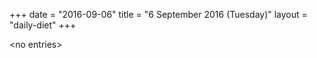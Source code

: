 +++
date = "2016-09-06"
title = "6 September 2016 (Tuesday)"
layout = "daily-diet"
+++

<p>&lt;no entries&gt;</p>